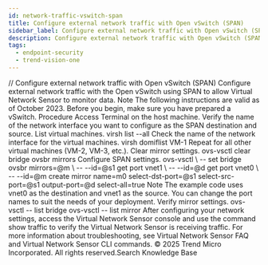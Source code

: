 ```yaml
---
id: network-traffic-vswitch-span
title: Configure external network traffic with Open vSwitch (SPAN)
sidebar_label: Configure external network traffic with Open vSwitch (SPAN)
description: Configure external network traffic with Open vSwitch (SPAN)
tags:
  - endpoint-security
  - trend-vision-one
---
```


/*<![CDATA[*/ $('#title').html($('meta[name=map-description]').attr('content')); /*]]>*/ Configure external network traffic with Open vSwitch (SPAN) Configure external network traffic with the Open vSwitch using SPAN to allow Virtual Network Sensor to monitor data. Note The following instructions are valid as of October 2023. Before you begin, make sure you have prepared a vSwitch. Procedure Access Terminal on the host machine. Verify the name of the network interface you want to configure as the SPAN destination and source. List virtual machines. virsh list --all Check the name of the network interface for the virtual machines. virsh domiflist VM-1 Repeat for all other virtual machines (VM-2, VM-3, etc.). Clear mirror settings. ovs-vsctl clear bridge ovsbr mirrors Configure SPAN settings. ovs-vsctl \ -- set bridge ovsbr mirrors=@m \ -- --id=@s1 get port vnet1 \ -- --id=@d get port vnet0 \ -- --id=@m create mirror name=m0 select-dst-port=@s1 select-src-port=@s1 output-port=@d select-all=true Note The example code uses vnet0 as the destination and vnet1 as the source. You can change the port names to suit the needs of your deployment. Verify mirror settings. ovs-vsctl -- list bridge ovs-vsctl -- list mirror After configuring your network settings, access the Virtual Network Sensor console and use the command show traffic to verify the Virtual Network Sensor is receiving traffic. For more information about troubleshooting, see Virtual Network Sensor FAQ and Virtual Network Sensor CLI commands. © 2025 Trend Micro Incorporated. All rights reserved.Search Knowledge Base